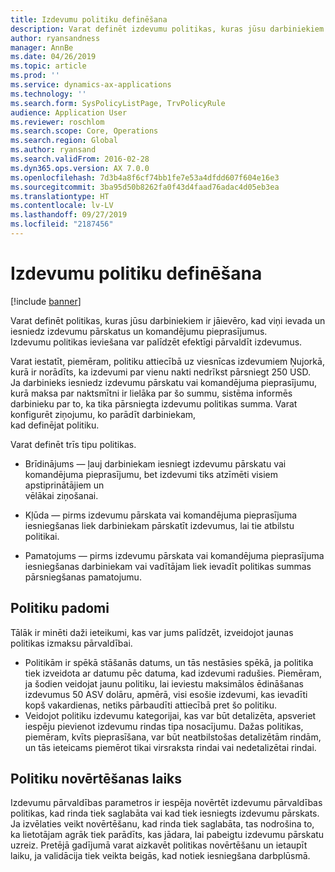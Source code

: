 ```yaml
---
title: Izdevumu politiku definēšana
description: Varat definēt izdevumu politikas, kuras jūsu darbiniekiem ir jāievēro, kad viņi ievada un iesniedz izdevumu pārskatus un komandējumu pieprasījumus programmā Microsoft Dynamics 365 Finance.
author: ryansandness
manager: AnnBe
ms.date: 04/26/2019
ms.topic: article
ms.prod: ''
ms.service: dynamics-ax-applications
ms.technology: ''
ms.search.form: SysPolicyListPage, TrvPolicyRule
audience: Application User
ms.reviewer: roschlom
ms.search.scope: Core, Operations
ms.search.region: Global
ms.author: ryansand
ms.search.validFrom: 2016-02-28
ms.dyn365.ops.version: AX 7.0.0
ms.openlocfilehash: 7d3b4a8f6cf74bb1fe7e53a4dfdd607f604e16e3
ms.sourcegitcommit: 3ba95d50b8262fa0f43d4faad76adac4d05eb3ea
ms.translationtype: HT
ms.contentlocale: lv-LV
ms.lasthandoff: 09/27/2019
ms.locfileid: "2187456"
---
```

# <a name="define-expense-policies"></a>Izdevumu politiku definēšana

[!include [banner](../includes/banner.md)]

Varat definēt politikas, kuras jūsu darbiniekiem ir jāievēro, kad viņi ievada un iesniedz izdevumu pārskatus un komandējumu pieprasījumus.         
Izdevumu politikas ieviešana var palīdzēt efektīgi pārvaldīt izdevumus.         

Varat iestatīt, piemēram, politiku attiecībā uz viesnīcas izdevumiem Ņujorkā, kurā ir norādīts, ka izdevumi par vienu nakti nedrīkst pārsniegt 250 USD.       
Ja darbinieks iesniedz izdevumu pārskatu vai komandējuma pieprasījumu, kurā maksa par naktsmītni ir lielāka par šo summu, sistēma informēs        
darbinieku par to, ka tika pārsniegta izdevumu politikas summa. Varat konfigurēt ziņojumu, ko parādīt darbiniekam,        
kad definējat politiku.      
        
Varat definēt trīs tipu politikas.         
        
- Brīdinājums — ļauj darbiniekam iesniegt izdevumu pārskatu vai komandējuma pieprasījumu, bet izdevumi tiks atzīmēti visiem apstiprinātājiem un        
  vēlākai ziņošanai.        

- Kļūda — pirms izdevumu pārskata vai komandējuma pieprasījuma iesniegšanas liek darbiniekam pārskatīt izdevumus, lai tie atbilstu politikai.       
 
 - Pamatojums — pirms izdevumu pārskata vai komandējuma pieprasījuma iesniegšanas darbiniekam vai vadītājam liek ievadīt politikas summas pārsniegšanas pamatojumu.        

## <a name="policy-tips"></a>Politiku padomi
Tālāk ir minēti daži ieteikumi, kas var jums palīdzēt, izveidojot jaunas politikas izmaksu pārvaldībai. 
* Politikām ir spēkā stāšanās datums, un tās nestāsies spēkā, ja politika tiek izveidota ar datumu pēc datuma, kad izdevumi radušies. Piemēram, ja šodien veidojat jaunu politiku, lai ieviestu maksimālos ēdināšanas izdevumus 50 ASV dolāru, apmērā, visi esošie izdevumi, kas ievadīti kopš vakardienas, netiks pārbaudīti attiecībā pret šo politiku.
* Veidojot politiku izdevumu kategorijai, kas var būt detalizēta, apsveriet iespēju pievienot izdevumu rindas tipa nosacījumu. Dažas politikas, piemēram, kvīts pieprasīšana, var būt neatbilstošas detalizētām rindām, un tās ieteicams piemērot tikai virsraksta rindai vai nedetalizētai rindai. 

## <a name="when-to-evaluate-policies"></a>Politiku novērtēšanas laiks

Izdevumu pārvaldības parametros ir iespēja novērtēt izdevumu pārvaldības politikas, kad rinda tiek saglabāta vai kad tiek iesniegts izdevumu pārskats. Ja izvēlaties veikt novērtēšanu, kad rinda tiek saglabāta, tas nodrošina to, ka lietotājam agrāk tiek parādīts, kas jādara, lai pabeigtu izdevumu pārskatu uzreiz. Pretējā gadījumā varat aizkavēt politikas novērtēšanu un ietaupīt laiku, ja validācija tiek veikta beigās, kad notiek iesniegšana darbplūsmā.
